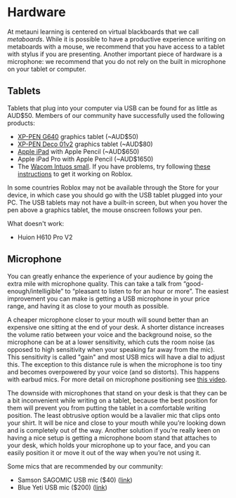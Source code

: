 # Hardware

At metauni learning is centered on virtual blackboards that we call *metaboards*. While it is possible to have a productive experience writing on metaboards with a mouse, we recommend that you have access to a tablet with stylus if you are presenting. Another important piece of hardware is a microphone: we recommend that you do not rely on the built in microphone on your tablet or computer.

## Tablets

Tablets that plug into your computer via USB can be found for as little as AUD$50. Members of our community have successfully used the following products:

* [XP-PEN G640](https://www.storexp-pen.com.au/buy/54.html) graphics tablet (~AUD$50)
* [XP-PEN Deco 01v2](https://www.storexp-pen.com.au/buy/73.html) graphics tablet  (~AUD$80)
* [Apple iPad](https://www.apple.com/au/shop/buy-ipad/ipad-10-2/64gb-space-grey-wifi) with Apple Pencil (~AUD$650)
* Apple iPad Pro with Apple Pencil (~AUD$1650)
* The [Wacom Intuos small](https://www.wacom.com/en-au/products/pen-tablets/wacom-intuos). If you have problems, try following [these instructions](https://support.wacom.com/hc/en-us/articles/5617645663895-My-tablet-isn-t-working-on-Roblox-What-should-I-do-) to get it working on Roblox.

In some countries Roblox may not be available through the Store for your device, in which case you should go with the USB tablet plugged into your PC. The USB tablets may not have a built-in screen, but when you hover the pen above a graphics tablet, the mouse onscreen follows your pen.

What doesn't work:

* Huion H610 Pro V2

## Microphone

You can greatly enhance the experience of your audience by going the extra mile with microphone quality. This can take a talk from “good-enough/intelligible” to “pleasant to listen to for an hour or more”. The easiest improvement you can make is getting a USB microphone in your price range, and having it as close to your mouth as possible. 

A cheaper microphone closer to your mouth will sound better than an expensive one sitting at the end of your desk. A shorter distance increases the volume ratio between your voice and the background noise, so the microphone can be at a lower sensitivity, which cuts the room noise (as opposed to high sensitivity when your speaking far away from the mic). This sensitivity is called "gain" and most USB mics will have a dial to adjust this. The exception to this distance rule is when the microphone is too tiny and becomes overpowered by your voice (and so distorts). This happens with earbud mics. For more detail on microphone positioning see [this video](https://youtu.be/fFzwTcNAUYY).

The downside with microphones that stand on your desk is that they can be a bit inconvenient while writing on a tablet, because the best position for them will prevent you from putting the tablet in a comfortable writing position. The least obtrusive option would be a lavalier mic that clips onto your shirt. It will be nice and close to your mouth while you’re looking down and is completely out of the way. Another solution if you’re really keen on having a nice setup is getting a microphone boom stand that attaches to your desk, which holds your microphone up to your face, and you can easily position it or move it out of the way when you’re not using it.

Some mics that are recommended by our community:

- Samson SAGOMIC USB mic ($40) ([link](https://www.amazon.com/dp/B001R76D42?th=1))
- Blue Yeti USB mic ($200) ([link](https://www.bluemic.com/en-au/products/yeti/))
